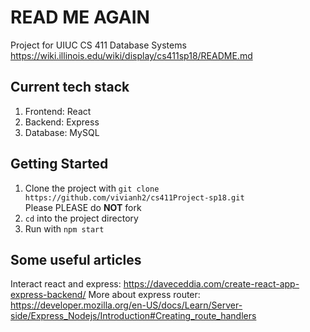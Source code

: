 # READ ME AGAIN
Project for UIUC CS 411 Database Systems  
https://wiki.illinois.edu/wiki/display/cs411sp18/README.md

## Current tech stack
1. Frontend: React
2. Backend: Express
3. Database: MySQL

## Getting Started  
1. Clone the project with `git clone https://github.com/vivianh2/cs411Project-sp18.git`  
Please PLEASE do **NOT** fork  
2. `cd` into the project directory  
3. Run with `npm start`  

## Some useful articles
Interact react and express: https://daveceddia.com/create-react-app-express-backend/ 
More about express router: https://developer.mozilla.org/en-US/docs/Learn/Server-side/Express_Nodejs/Introduction#Creating_route_handlers

